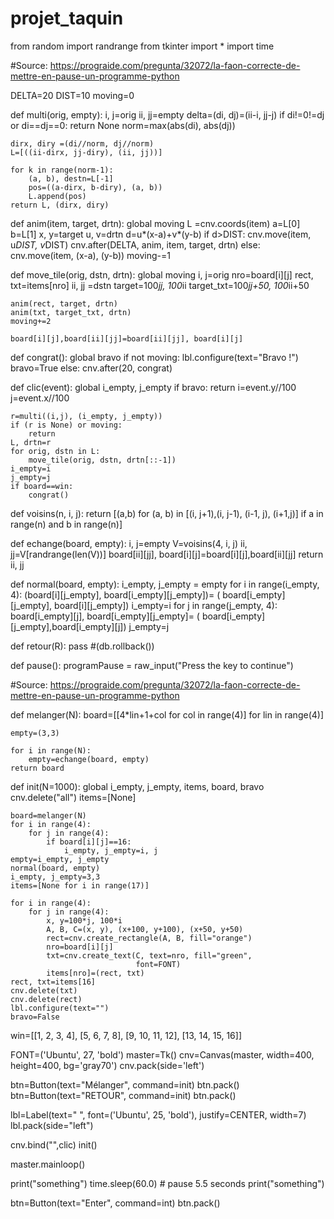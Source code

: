 # projet_taquin
from random import randrange
from tkinter import *
import time 


#Source: https://prograide.com/pregunta/32072/la-faon-correcte-de-mettre-en-pause-un-programme-python

DELTA=20
DIST=10
moving=0

def multi(orig, empty):
    i, j=orig
    ii, jj=empty
    delta=(di, dj)=(ii-i, jj-j)
    if di!=0!=dj or di==dj==0:
        return None
    norm=max(abs(di), abs(dj))

    dirx, diry =(di//norm, dj//norm)
    L=[((ii-dirx, jj-diry), (ii, jj))]

    for k in range(norm-1):
        (a, b), destn=L[-1]
        pos=((a-dirx, b-diry), (a, b))
        L.append(pos)
    return L, (dirx, diry)

def anim(item, target, drtn):
    global moving
    L =cnv.coords(item)
    a=L[0]
    b=L[1]
    x, y=target
    u, v=drtn
    d=u*(x-a)+v*(y-b)
    if d>DIST:
        cnv.move(item, u*DIST, v*DIST)
        cnv.after(DELTA, anim, item, target, drtn)
    else:
        cnv.move(item, (x-a), (y-b))
        moving-=1

def move_tile(orig, dstn, drtn):
    global moving
    i, j=orig
    nro=board[i][j]
    rect, txt=items[nro]
    ii, jj =dstn
    target=100*jj, 100*ii
    target_txt=100*jj+50, 100*ii+50

    anim(rect, target, drtn)
    anim(txt, target_txt, drtn)
    moving+=2

    board[i][j],board[ii][jj]=board[ii][jj], board[i][j]

def congrat():
    global bravo
    if not moving:
        lbl.configure(text="Bravo !")
        bravo=True
    else:
        cnv.after(20, congrat)


def clic(event):
    global i_empty, j_empty
    if bravo:
        return
    i=event.y//100
    j=event.x//100

    r=multi((i,j), (i_empty, j_empty))
    if (r is None) or moving:
        return
    L, drtn=r
    for orig, dstn in L:
        move_tile(orig, dstn, drtn[::-1])
    i_empty=i
    j_empty=j
    if board==win:
        congrat()

def voisins(n, i, j):
    return [(a,b) for (a, b) in
            [(i, j+1),(i, j-1), (i-1, j), (i+1,j)]
            if a in range(n) and b in range(n)]

def echange(board, empty):
    i, j=empty
    V=voisins(4, i, j)
    ii, jj=V[randrange(len(V))]
    board[ii][jj], board[i][j]=board[i][j],board[ii][jj]
    return ii, jj

def normal(board, empty):
    i_empty, j_empty = empty
    for i in range(i_empty, 4):
        (board[i][j_empty], board[i_empty][j_empty])= (
            board[i_empty][j_empty], board[i][j_empty])
        i_empty=i
    for j in range(j_empty, 4):
        board[i_empty][j], board[i_empty][j_empty]= (
            board[i_empty][j_empty],board[i_empty][j])
        j_empty=j

def retour(R):
    pass #(db.rollback())

def pause(): 
    programPause = raw_input("Press the <ENTER> key to continue") 




#Source: https://prograide.com/pregunta/32072/la-faon-correcte-de-mettre-en-pause-un-programme-python

def melanger(N):
    board=[[4*lin+1+col for col in range(4)]
        for lin in range(4)]

    empty=(3,3)

    for i in range(N):
        empty=echange(board, empty)
    return board

def init(N=1000):
    global i_empty, j_empty, items, board, bravo
    cnv.delete("all")
    items=[None]

    board=melanger(N)
    for i in range(4):
        for j in range(4):
            if board[i][j]==16:
                i_empty, j_empty=i, j
    empty=i_empty, j_empty
    normal(board, empty)
    i_empty, j_empty=3,3
    items=[None for i in range(17)]

    for i in range(4):
        for j in range(4):
            x, y=100*j, 100*i
            A, B, C=(x, y), (x+100, y+100), (x+50, y+50)
            rect=cnv.create_rectangle(A, B, fill="orange")
            nro=board[i][j]
            txt=cnv.create_text(C, text=nro, fill="green",
                                font=FONT)
            items[nro]=(rect, txt)
    rect, txt=items[16]
    cnv.delete(txt)
    cnv.delete(rect)
    lbl.configure(text="")
    bravo=False


win=[[1, 2, 3, 4],
     [5, 6, 7, 8],
     [9, 10, 11, 12],
     [13, 14, 15, 16]]

FONT=('Ubuntu', 27, 'bold')
master=Tk()
cnv=Canvas(master, width=400, height=400, bg='gray70')
cnv.pack(side='left')

btn=Button(text="Mélanger", command=init)
btn.pack()
btn=Button(text="RETOUR", command=init)
btn.pack()

lbl=Label(text="      ", font=('Ubuntu', 25, 'bold'),
          justify=CENTER, width=7)
lbl.pack(side="left")

cnv.bind("<Button-1>",clic)
init()


    


master.mainloop()

print("something") 
time.sleep(60.0) # pause 5.5 seconds print("something")

btn=Button(text="Enter", command=int)
btn.pack()
